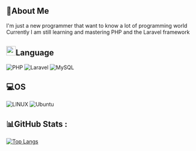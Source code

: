 ## 💫About Me
I'm just a new programmer that want to know a lot of programming world
<br>
Currently I am still learning and mastering PHP and the Laravel framework

## <img src="https://media2.giphy.com/media/QssGEmpkyEOhBCb7e1/giphy.gif?cid=ecf05e47a0n3gi1bfqntqmob8g9aid1oyj2wr3ds3mg700bl&rid=giphy.gif" width ="25">Language
![PHP](https://img.shields.io/badge/php-%23777BB4.svg?style=for-the-badge&logo=php&logoColor=white) ![Laravel](https://img.shields.io/badge/laravel-%23FF2D20.svg?style=for-the-badge&logo=laravel&logoColor=white) ![MySQL](https://img.shields.io/badge/mysql-%2300f.svg?style=for-the-badge&logo=mysql&logoColor=white)

## 💻OS
![LINUX](https://img.shields.io/badge/Linux-FCC624?style=for-the-badge&logo=linux&logoColor=black) ![Ubuntu](https://img.shields.io/badge/Ubuntu-E95420?style=for-the-badge&logo=ubuntu&logoColor=white)

## 📊GitHub Stats :
<!--[![Anurag's GitHub stats](https://github-readme-stats.vercel.app/api?username=hikaruyo&show_icons=true&theme=radical)](https://github.com/hikaruyo/github-readme-stats&show_icons=true&theme=radical)-->
[![Top Langs](https://github-readme-stats.vercel.app/api/top-langs/?username=hikaruyo&layout=compact)](https://github.com/hikaruyo/github-readme-stats&layout=compact)
